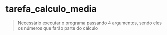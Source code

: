 # tarefa_calculo_media
> Necessário executar o programa passando 4 argumentos, sendo eles os números que farão parte do cálculo
